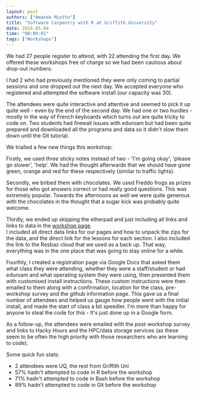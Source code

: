 ```yaml
---
layout: post
authors: ["Amanda Miotto"]
title: "Software Carpentry with R at Griffith University"
date: 2016-05-04
time: "00:00:01"
tags: ["Workshops"]
---
```

We had 27 people register to attend, with 22 attending the first day.
We offered these workshops free of charge so we had been cautious about drop-out numbers.  

I had 2 who had previously mentioned they were only coming to partial sessions and one dropped out the next day. 
We accepted everyone who registered and attempted the software install (our capacity was 30).

The attendees were quite interactive and attentive and seemed to pick it up quite well - even by the end of the second day. 
We had one or two hurdles - mostly in the way of French keyboards which turns out are quite tricky to code on. 
Two students had firewall issues with eduroam but had been quite prepared and downloaded all the programs and data 
so it didn't slow them down until the Git tutorial. 

We trialled a few new things this workshop:

Firstly, we used *three* sticky notes instead of two - 'I'm going okay', 'please go slower', 'help'. 
We had the thought afterwards that we should have gone green, orange and red for these respectively (similar to traffic lights).

Secondly, we bribed them with chocolates. We used Freddo frogs as prizes for those who got answers correct or had really good questions.
This was extremely popular. Towards the afternoons as well we were quite generous with the chocolates in the thought 
that a sugar kick was probably quite welcome.

Thirdly, we ended up skipping the etherpad and just including all links and links to data in the 
[workshop page]( https://bio-swc-bne.github.io/2016-04-19-GriffithUni/).  
I included all direct data links for our pages and how to unpack the zips for the data, 
and the direct link for the lessons for each section. I also included the link to the Resbaz 
cloud that we used as a back up. That way, everything was in the one place that was going to stay online for a while. 

Fourthly, I created a registration page via Google Docs that asked them what class they were attending, 
whether they were a staff/student or had eduroam and what operating system they were using, 
then presented them with customised install instructions. These custom instructions were then 
emailed to them along with a confirmation, 
location for the class, pre-workshop survey and the github information page. 
This gave us a final number of attendees and helped us gauge how people went with the initial install, 
and made the start of class a bit speedier. I'm more than happy for anyone to steal the code for this - It's just 
done up in a Google form.  

As a follow-up, the attendees were emailed with the post-workshop survey and links to Hacky Hours and the 
HPC/data storage services (as these seem to be often the high priority with those researchers who are learning to code).

Some quick fun stats: 

- 2 attendees were UQ, the rest from Griffith Uni 
- 57% hadn't attempted to code in R before the workshop
- 71% hadn't attempted to code in Bash before the workshop
- 89% hadn't attempted to code in Git before the workshop
